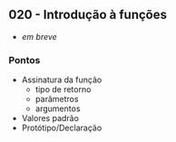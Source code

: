 ## 020 - Introdução à funções

- *em breve*

### Pontos
- Assinatura da função
  - tipo de retorno
  - parâmetros
  - argumentos
- Valores padrão
- Protótipo/Declaração
